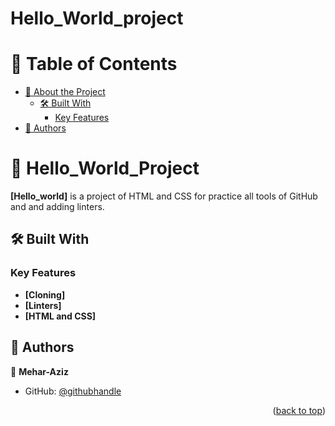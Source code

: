 # Hello_World_project
<a name="readme-top"></a>

# 📗 Table of Contents

- [📖 About the Project](#about-project)
  - [🛠 Built With](#built-with)
    - [Key Features](#key-features)
- [👥 Authors](#authors)

# 📖 Hello_World_Project <a name="about-project"></a>

**[Hello_world]** is a project of HTML and CSS for practice all tools of GitHub and and adding linters.

## 🛠 Built With <a name="HTML and CSS"></a>
### Key Features <a name="key-features"></a>

- **[Cloning]**
- **[Linters]**
- **[HTML and CSS]**

## 👥 Authors <a name="authors"></a>

👤 **Mehar-Aziz**

- GitHub: [@githubhandle](https://github.com/Mehar-Aziz)
<p align="right">(<a href="#readme-top">back to top</a>)</p>
